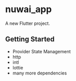 # nuwai_app

A new Flutter project.

## Getting Started

- Provider State Management
- http
- intl
- lottie
- many more dependencies
